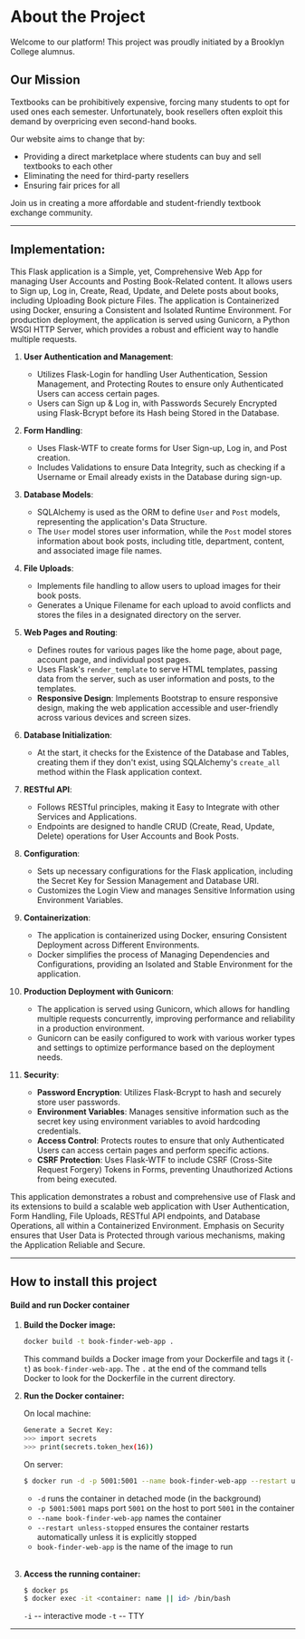 # About the Project

Welcome to our platform! This project was proudly initiated by a Brooklyn College alumnus.

## Our Mission

Textbooks can be prohibitively expensive, forcing many students to opt for used ones each semester. Unfortunately, book resellers often exploit this demand by overpricing even second-hand books.

Our website aims to change that by:
- Providing a direct marketplace where students can buy and sell textbooks to each other
- Eliminating the need for third-party resellers
- Ensuring fair prices for all

Join us in creating a more affordable and student-friendly textbook exchange community.

---

## **Implementation:**

This Flask application is a Simple, yet, Comprehensive Web App for managing User Accounts and Posting Book-Related content. It allows users to Sign up, Log in, Create, Read, Update, and Delete posts about books, including Uploading Book picture Files. The application is Containerized using Docker, ensuring a Consistent and Isolated Runtime Environment. For production deployment, the application is served using Gunicorn, a Python WSGI HTTP Server, which provides a robust and efficient way to handle multiple requests.

1. **User Authentication and Management**: 
   - Utilizes Flask-Login for handling User Authentication, Session Management, and Protecting Routes to ensure only Authenticated Users can access certain pages.
   - Users can Sign up & Log in, with Passwords Securely Encrypted using Flask-Bcrypt before its Hash being Stored in the Database.

2. **Form Handling**:
   - Uses Flask-WTF to create forms for User Sign-up, Log in, and Post creation.
   - Includes Validations to ensure Data Integrity, such as checking if a Username or Email already exists in the Database during sign-up.

3. **Database Models**:
   - SQLAlchemy is used as the ORM to define `User` and `Post` models, representing the application's Data Structure.
   - The `User` model stores user information, while the `Post` model stores information about book posts, including title, department, content, and associated image file names.

4. **File Uploads**:
   - Implements file handling to allow users to upload images for their book posts.
   - Generates a Unique Filename for each upload to avoid conflicts and stores the files in a designated directory on the server.

5. **Web Pages and Routing**:
   - Defines routes for various pages like the home page, about page, account page, and individual post pages.
   - Uses Flask's `render_template` to serve HTML templates, passing data from the server, such as user information and posts, to the templates.
   - **Responsive Design**: Implements Bootstrap to ensure responsive design, making the web application accessible and user-friendly across various devices and screen sizes.

6. **Database Initialization**:
   - At the start, it checks for the Existence of the Database and Tables, creating them if they don't exist, using SQLAlchemy's `create_all` method within the Flask application context.

7. **RESTful API**:
   - Follows RESTful principles, making it Easy to Integrate with other Services and Applications.
   - Endpoints are designed to handle CRUD (Create, Read, Update, Delete) operations for User Accounts and Book Posts.

8. **Configuration**:
   - Sets up necessary configurations for the Flask application, including the Secret Key for Session Management and Database URI.
   - Customizes the Login View and manages Sensitive Information using Environment Variables.

9. **Containerization**:
   - The application is containerized using Docker, ensuring Consistent Deployment across Different Environments.
   - Docker simplifies the process of Managing Dependencies and Configurations, providing an Isolated and Stable Environment for the application.

10. **Production Deployment with Gunicorn**:
      - The application is served using Gunicorn, which allows for handling multiple requests concurrently, improving performance and reliability in a production environment.
      - Gunicorn can be easily configured to work with various worker types and settings to optimize performance based on the deployment needs.

11. **Security**:
      - **Password Encryption**: Utilizes Flask-Bcrypt to hash and securely store user passwords.
      - **Environment Variables**: Manages sensitive information such as the secret key using environment variables to avoid hardcoding credentials.
      - **Access Control**: Protects routes to ensure that only Authenticated Users can access certain pages and perform specific actions.
      - **CSRF Protection**: Uses Flask-WTF to include CSRF (Cross-Site Request Forgery) Tokens in Forms, preventing Unauthorized Actions from being executed.

This application demonstrates a robust and comprehensive use of Flask and its extensions to build a scalable web application with User Authentication, Form Handling, File Uploads, RESTful API endpoints, and Database Operations, all within a Containerized Environment. Emphasis on Security ensures that User Data is Protected through various mechanisms, making the Application Reliable and Secure.

---

## How to install this project

#### Build and run Docker container

1. **Build the Docker image:**

    ```bash
    docker build -t book-finder-web-app .
    ```

    This command builds a Docker image from your Dockerfile and tags it (`-t`) as `book-finder-web-app`. The `.` at the end of the command tells Docker to look for the Dockerfile in the current directory.
    <br/>

2. **Run the Docker container:**  

    On local machine:
    ```bash
    Generate a Secret Key:
    >>> import secrets
    >>> print(secrets.token_hex(16))
    ```

    On server:
    ```bash
    $ docker run -d -p 5001:5001 --name book-finder-web-app --restart unless-stopped -e SECRET_KEY='your_generated_secret_key' book-finder-web-app
    ```

    - `-d` runs the container in detached mode (in the background)
    - `-p 5001:5001` maps port `5001` on the host to port `5001` in the container
    - `--name book-finder-web-app` names the container
    - `--restart unless-stopped` ensures the container restarts automatically unless it is explicitly stopped
    - `book-finder-web-app` is the name of the image to run
    <br/>

3. **Access the running container:**

    ```bash
    $ docker ps
    $ docker exec -it <container: name || id> /bin/bash
    ```

    `-i` -- interactive mode
    `-t` -- TTY
---
